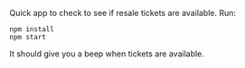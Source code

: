 Quick app to check to see if resale tickets are available.
Run:
```
npm install
npm start
```
It should give you a beep when tickets are available.
